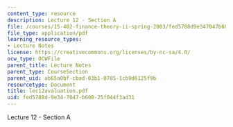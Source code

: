 ```yaml
---
content_type: resource
description: Lecture 12 - Section A
file: /courses/15-402-finance-theory-ii-spring-2003/fed5788d9e347047b60025f044f3ad31_lec12avaluation.pdf
file_type: application/pdf
learning_resource_types:
- Lecture Notes
license: https://creativecommons.org/licenses/by-nc-sa/4.0/
ocw_type: OCWFile
parent_title: Lecture Notes
parent_type: CourseSection
parent_uid: ab65a0bf-cbad-03b1-0785-1cb9d6125f9b
resourcetype: Document
title: lec12avaluation.pdf
uid: fed5788d-9e34-7047-b600-25f044f3ad31
---
```

Lecture 12 - Section A